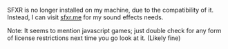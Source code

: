 SFXR is no longer installed on my machine, due to the compatibility of it. Instead, I can visit [sfxr.me](https://sfxr.me/) for my sound effects needs.

Note: It seems to mention javascript games; just double check for any form of license restrictions next time you go look at it. (Likely fine)